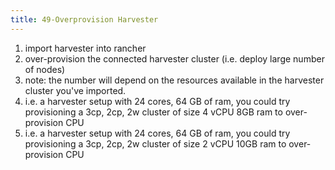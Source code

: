```yaml
---
title: 49-Overprovision Harvester
---
```


1. import harvester into rancher
1. over-provision the connected harvester cluster (i.e. deploy large number of nodes)
1. note: the number will depend on the resources available in the harvester cluster you've imported.
1. i.e. a harvester setup with 24 cores, 64 GB of ram, you could try provisioning a 3cp, 2cp, 2w cluster of size 4 vCPU 8GB ram to over-provision CPU
1. i.e. a harvester setup with 24 cores, 64 GB of ram, you could try provisioning a 3cp, 2cp, 2w cluster of size 2 vCPU 10GB ram to over-provision CPU